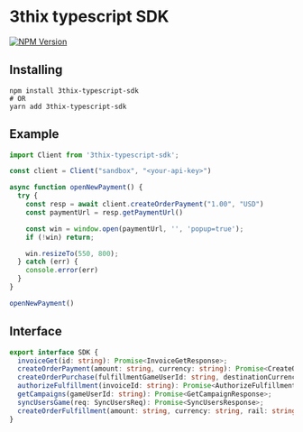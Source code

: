 # 3thix typescript SDK

[![NPM Version](https://img.shields.io/npm/v/3thix-typescript-sdk)](https://www.npmjs.com/package/3thix-typescript-sdk)

## Installing

```shell
npm install 3thix-typescript-sdk
# OR
yarn add 3thix-typescript-sdk
```

## Example

```ts
import Client from '3thix-typescript-sdk';

const client = Client("sandbox", "<your-api-key>")

async function openNewPayment() {
  try {
    const resp = await client.createOrderPayment("1.00", "USD")
    const paymentUrl = resp.getPaymentUrl()

    const win = window.open(paymentUrl, '', 'popup=true');
    if (!win) return;

    win.resizeTo(550, 800);
  } catch (err) {
    console.error(err)
  }
}

openNewPayment()
```

## Interface
```ts
export interface SDK {
  invoiceGet(id: string): Promise<InvoiceGetResponse>;
  createOrderPayment(amount: string, currency: string): Promise<CreateOrderResponse>;
  createOrderPurchase(fulfillmentGameUserId: string, destinationCurrency: string, cart: Cart): Promise<CreateOrderResponse>;
  authorizeFulfillment(invoiceId: string): Promise<AuthorizeFulfillmentResponse>;
  getCampaigns(gameUserId: string): Promise<GetCampaignResponse>;
  syncUsersGame(req: SyncUsersReq): Promise<SyncUsersResponse>;
  createOrderFulfillment(amount: string, currency: string, rail: string, sourceAccountId: string, fulfillmentGameUserId: string): Promise<CreateOrderResponse>;
}
```
